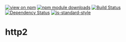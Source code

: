 [![view on npm](https://img.shields.io/npm/v/lws-http2.svg)](https://www.npmjs.org/package/lws-http2)
[![npm module downloads](https://img.shields.io/npm/dt/lws-http2.svg)](https://www.npmjs.org/package/lws-http2)
[![Build Status](https://travis-ci.org/lwsjs/http2.svg?branch=master)](https://travis-ci.org/lwsjs/http2)
[![Dependency Status](https://david-dm.org/lwsjs/http2.svg)](https://david-dm.org/lwsjs/http2)
[![js-standard-style](https://img.shields.io/badge/code%20style-standard-brightgreen.svg)](https://github.com/feross/standard)

# http2
